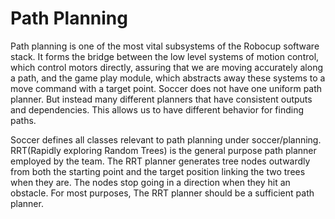 
# Path Planning

Path planning is one of the most vital subsystems of the Robocup software stack. It forms the bridge between the low level systems of motion control, which control 
motors directly, assuring that we are moving accurately along a path, and the game
play module, which abstracts away these systems to a move command with a target point. 
Soccer does not have one uniform path planner. But instead many different planners that have consistent outputs and dependencies. This allows us to have different behavior for finding paths.

Soccer defines all classes relevant to path planning under soccer/planning. 
RRT(Rapidly exploring Random Trees) is the general purpose path planner employed by the team. The RRT planner generates tree nodes outwardly from both the starting 
point and the target position linking the two trees when they are. The nodes stop going in a direction when they hit an obstacle.  For most purposes, The RRT planner should be a sufficient path planner. 
